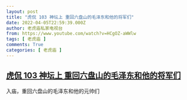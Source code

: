 ```yaml
---
layout: post
title: "虎侃 103 神坛上 重回六盘山的毛泽东和他的将军们"
date: 2022-04-05T22:59:39.000Z
author: 老虎庙私家电视台
from: https://www.youtube.com/watch?v=HCgOZ-aWWlw
tags: [ 老虎庙 ]
comments: True
categories: [ 老虎庙 ]
---
```

<!--1649199579000-->
[虎侃 103 神坛上 重回六盘山的毛泽东和他的将军们](https://www.youtube.com/watch?v=HCgOZ-aWWlw)
------

<div>
入庙，重回六盘山的毛泽东和他的元帅们
</div>
